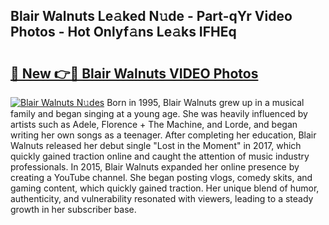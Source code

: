 ## Blair Walnuts Le𝚊ked N𝚞de - Part-qYr Video Photos - Hot Onlyf𝚊ns Le𝚊ks IFHEq

# <h2><a href="http://ab48576.deff.icu/?id=Blair+Walnuts">🔗 New 👉🔴 Blair Walnuts VIDEO Photos</a></h2>

[![Blair Walnuts N𝚞des](https://i.imgur.com/rIISA9y.gif)](http://ab48576.deff.icu/?id=Blair+Walnuts)
Born in 1995, Blair Walnuts grew up in a musical family and began singing at a young age. She was heavily influenced by artists such as Adele, Florence + The Machine, and Lorde, and began writing her own songs as a teenager. After completing her education, Blair Walnuts released her debut single "Lost in the Moment" in 2017, which quickly gained traction online and caught the attention of music industry professionals. In 2015, Blair Walnuts expanded her online presence by creating a YouTube channel. She began posting vlogs, comedy skits, and gaming content, which quickly gained traction. Her unique blend of humor, authenticity, and vulnerability resonated with viewers, leading to a steady growth in her subscriber base.
